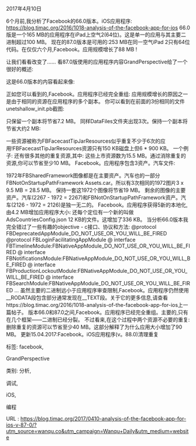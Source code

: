  
 2017年4月10日 
  
 6个月前,我分析了Facebook的66.0版本。iOS应用程序: 
 https://blog.timac.org/2016/1018-analysis-of-the-facebook-app-for-ios 
 66.0版是一个165 MB的应用程序在iPad上空气2(64位)。这是单一的应用与其主要二进制超过100 MB。 
 现在的87.0版本是可用的:253 MB在同一空气iPad 2只有64位代码。在仅仅六个月,Facebook。应用规模增长了88 MB ! 
  
 让我们看看改变了…… 
 看87.0版使用的应用程序内容GrandPerspective给了一个很好的概述: 
  
 这是66.0版本的内容看起来像: 
  
 正如您可以看到的,Facebook。应用程序已经完全重组: 
 应用规模增长的原因之一是由于相同的资源在应用程序的多个副本。 
 你可以看到在前面的3份相同的文件unetshallow_init.pb截图: 
  
 只保留一个副本将节省7.2 MB。 
 同样DataFiles文件夹出现3次。保持一个副本将节省大约2 MB: 
  
 一些资源被称为FBFacecastTipJarResources似乎重复不少于6次的应用!FBFacecastTipJarResources资源只有150 KB磁盘上但6 * 900 KB。 
 一个例子: 
 还有很多其他的重复资源,其中: 
 这些上市资源数为15.5 MB。通过消除重复的资源,你可以节省至少10 MB。 
 Facebook。应用程序包含3资产。汽车文件: 
  
 1972年FBSharedFramework图像都是在主要资产。汽车也的一部分FBNotOnStartupPathFramework Assets.car。所以有3次相同的1972图片3 x 9.5 MB = 28.5 MB。 
 保持一套这1972个图像将节省19 MB。 
 剩余的图像的主要资产。汽车(2267 - 1972 = 2267)和FBNotOnStartupPathFramework资产。汽车(2126 - 1972 = 2126)是独一无二的。 
 Facebook。应用程序获得5新的本地化,由4.2 MB增加应用程序大小: 
 还每个定位有一个新的叫做AdsCountriesConfig.json 12 KB的文件。这增加了336 KB。 
 当分析66.0版本我完全错过了一些有趣的objective - c接口、协议和方法: 
 @protocol FBDeprecatedAppModule_DO_NOT_USE_OR_YOU_WILL_BE_FIRED 
 @protocol FBLoginFacilitatingAppModule 
 @ interface FBTimelineModule:FBNativeAppModule_DO_NOT_USE_OR_YOU_WILL_BE_FIRED 
 @ interface FBNotificationsModule:FBNativeAppModule_DO_NOT_USE_OR_YOU_WILL_BE_FIRED 
 @ interface FBProductionLockoutModule:FBNativeAppModule_DO_NOT_USE_OR_YOU_WILL_BE_FIRED 
 @ interface FBSearchModule:FBNativeAppModule_DO_NOT_USE_OR_YOU_WILL_BE_FIRED 
 ... 
 虽然主要的二进制远小于应用程序审查限制,Facebook。应用程序仍然使用__RODATA段包含部分通常发现在__TEXT段。关于它的更多信息,请查看https://blog.timac.org/2016/1018-analysis-of-the-facebook-app-for-ios上一篇帖子。 
 版本66.0和87.0之间,Facebook。应用程序已经完全重组。主要的,只有在几个框架——二进制已经分裂。 
 不过看来,在这个过程中两个资源不必要的重复: 
 删除重复的资源可以节省至少40 MB。这部分解释了为什么应用大小增加了90 MB。 
 更新15.04.2017:Facebook。iOS应用程序(v。88.0)清理重复 
  
 标签: 
 facebook, 
  
 GrandPerspective 
  
  
 类别: 
 分析, 
  
 调试, 
  
 iOS, 
  
 编程 
  
  
  
  
   
  URL : https://blog.timac.org/2017/0410-analysis-of-the-facebook-app-for-ios-v-87-0/?utm_source=wanqu.co&utm_campaign=Wanqu+Daily&utm_medium=website